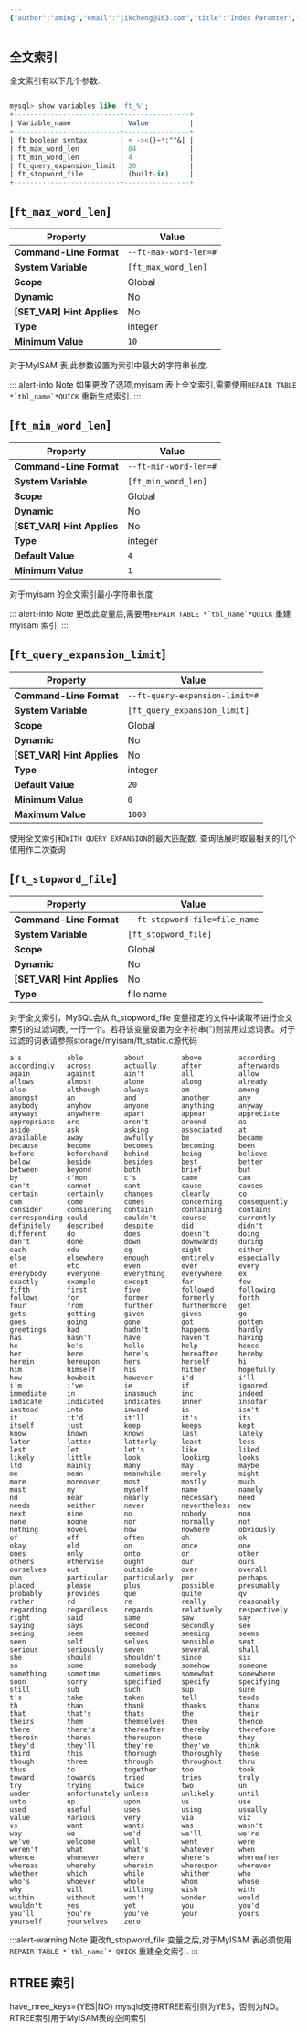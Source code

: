 ```yaml
---
{"author":"aming","email":"jikcheng@163.com","title":"Index Paramter","creation_date":"2022-06-27 15:57","Last modified date":"2022-12-12 13:47","tags":"Index Paramter","File Folder with relative path":"database/MySQL/Doc/MySQL administration/MySQL parameter","remark":null,"other":null,"dg-publish":true,"permalink":"/database/my-sql/doc/my-sql-administration/my-sql-parameter/index-paramter/","dgPassFrontmatter":true}
---
```





##  全文索引
全文索引有以下几个参数.
```sql

mysql> show variables like 'ft_%';
+--------------------------+----------------+
| Variable_name            | Value          |
+--------------------------+----------------+
| ft_boolean_syntax        | + -><()~*:""&| |
| ft_max_word_len          | 84             |
| ft_min_word_len          | 4              |
| ft_query_expansion_limit | 20             |
| ft_stopword_file         | (built-in)     |
+--------------------------+----------------+
```
## [`ft_max_word_len`]

|          Property          |         Value         |
| -------------------------- | --------------------- |
| **Command-Line Format**    | `--ft-max-word-len=#` |
| **System Variable**        | `[ft_max_word_len]`   |
| **Scope**                  | Global                |
| **Dynamic**                | No                    |
| **[SET_VAR] Hint Applies** | No                    |
| **Type**                   | integer               |
| **Minimum Value**          | `10`                  |

对于MyISAM 表,此参数设置为索引中最大的字符串长度.

::: alert-info
Note
如果更改了选项,myisam 表上全文索引,需要使用``REPAIR TABLE *`tbl_name`*QUICK`` 重新生成索引.
:::


## [`ft_min_word_len`]

|          Property          |         Value         |
| -------------------------- | --------------------- |
| **Command-Line Format**    | `--ft-min-word-len=#` |
| **System Variable**        | `[ft_min_word_len]`   |
| **Scope**                  | Global                |
| **Dynamic**                | No                    |
| **[SET_VAR] Hint Applies** | No                    |
| **Type**                   | integer               |
| **Default Value**          | `4`                   |
| **Minimum Value**          | `1`                   |
对于myisam 的全文索引最小字符串长度

::: alert-info
Note
更改此变量后,需要用``REPAIR TABLE *`tbl_name`*QUICK`` 重建myisam 索引.
:::

##  [`ft_query_expansion_limit`]

|          Property          |             Value              |
| -------------------------- | ------------------------------ |
| **Command-Line Format**    | `--ft-query-expansion-limit=#` |
| **System Variable**        | `[ft_query_expansion_limit]`   |
| **Scope**                  | Global                         |
| **Dynamic**                | No                             |
| **[SET_VAR] Hint Applies** | No                             |
| **Type**                   | integer                        |
| **Default Value**          | `20`                           |
| **Minimum Value**          | `0`                            |
| **Maximum Value**          | `1000`                         |

使用全文索引和`WITH QUERY EXPANSION`的最大匹配数.
查询括展时取最相关的几个值用作二次查询



##  [`ft_stopword_file`]


|          Property          |             Value              |
| -------------------------- | ------------------------------ |
| **Command-Line Format**    | `--ft-stopword-file=file_name` |
| **System Variable**        | `[ft_stopword_file]`           |
| **Scope**                  | Global                         |
| **Dynamic**                | No                             |
| **[SET_VAR] Hint Applies** | No                             |
| **Type**                   | file name                      |

对于全文索引，MySQL会从 ft_stopword_file 变量指定的文件中读取不进行全文索引的过滤词表, 一行一个。若将该变量设置为空字符串(”)则禁用过滤词表。对于过滤的词表请参照storage/myisam/ft_static.c源代码
```
a's           able          about         above         according
accordingly   across        actually      after         afterwards
again         against       ain't         all           allow
allows        almost        alone         along         already
also          although      always        am            among
amongst       an            and           another       any
anybody       anyhow        anyone        anything      anyway
anyways       anywhere      apart         appear        appreciate
appropriate   are           aren't        around        as
aside         ask           asking        associated    at
available     away          awfully       be            became
because       become        becomes       becoming      been
before        beforehand    behind        being         believe
below         beside        besides       best          better
between       beyond        both          brief         but
by            c'mon         c's           came          can
can't         cannot        cant          cause         causes
certain       certainly     changes       clearly       co
com           come          comes         concerning    consequently
consider      considering   contain       containing    contains
corresponding could         couldn't      course        currently
definitely    described     despite       did           didn't
different     do            does          doesn't       doing
don't         done          down          downwards     during
each          edu           eg            eight         either
else          elsewhere     enough        entirely      especially
et            etc           even          ever          every
everybody     everyone      everything    everywhere    ex
exactly       example       except        far           few
fifth         first         five          followed      following
follows       for           former        formerly      forth
four          from          further       furthermore   get
gets          getting       given         gives         go
goes          going         gone          got           gotten
greetings     had           hadn't        happens       hardly
has           hasn't        have          haven't       having
he            he's          hello         help          hence
her           here          here's        hereafter     hereby
herein        hereupon      hers          herself       hi
him           himself       his           hither        hopefully
how           howbeit       however       i'd           i'll
i'm           i've          ie            if            ignored
immediate     in            inasmuch      inc           indeed
indicate      indicated     indicates     inner         insofar
instead       into          inward        is            isn't
it            it'd          it'll         it's          its
itself        just          keep          keeps         kept
know          known         knows         last          lately
later         latter        latterly      least         less
lest          let           let's         like          liked
likely        little        look          looking       looks
ltd           mainly        many          may           maybe
me            mean          meanwhile     merely        might
more          moreover      most          mostly        much
must          my            myself        name          namely
nd            near          nearly        necessary     need
needs         neither       never         nevertheless  new
next          nine          no            nobody        non
none          noone         nor           normally      not
nothing       novel         now           nowhere       obviously
of            off           often         oh            ok
okay          old           on            once          one
ones          only          onto          or            other
others        otherwise     ought         our           ours
ourselves     out           outside       over          overall
own           particular    particularly  per           perhaps
placed        please        plus          possible      presumably
probably      provides      que           quite         qv
rather        rd            re            really        reasonably
regarding     regardless    regards       relatively    respectively
right         said          same          saw           say
saying        says          second        secondly      see
seeing        seem          seemed        seeming       seems
seen          self          selves        sensible      sent
serious       seriously     seven         several       shall
she           should        shouldn't     since         six
so            some          somebody      somehow       someone
something     sometime      sometimes     somewhat      somewhere
soon          sorry         specified     specify       specifying
still         sub           such          sup           sure
t's           take          taken         tell          tends      
th            than          thank         thanks        thanx
that          that's        thats         the           their
theirs        them          themselves    then          thence
there         there's       thereafter    thereby       therefore
therein       theres        thereupon     these         they
they'd        they'll       they're       they've       think
third         this          thorough      thoroughly    those
though        three         through       throughout    thru
thus          to            together      too           took
toward        towards       tried         tries         truly
try           trying        twice         two           un
under         unfortunately unless        unlikely      until
unto          up            upon          us            use
used          useful        uses          using         usually
value         various       very          via           viz
vs            want          wants         was           wasn't
way           we            we'd          we'll         we're
we've         welcome       well          went          were
weren't       what          what's        whatever      when
whence        whenever      where         where's       whereafter
whereas       whereby       wherein       whereupon     wherever
whether       which         while         whither       who
who's         whoever       whole         whom          whose
why           will          willing       wish          with
within        without       won't         wonder        would
wouldn't      yes           yet           you           you'd
you'll        you're        you've        your          yours
yourself      yourselves    zero
```

:::alert-warning
Note
更改ft_stopword_file 变量之后,对于MyISAM 表必须使用``REPAIR TABLE *`tbl_name`* QUICK`` 重建全文索引.
:::

##  RTREE 索引
have_rtree_keys={YES|NO}
mysqld支持RTREE索引则为YES，否则为NO。RTREE索引用于MyISAM表的空间索引